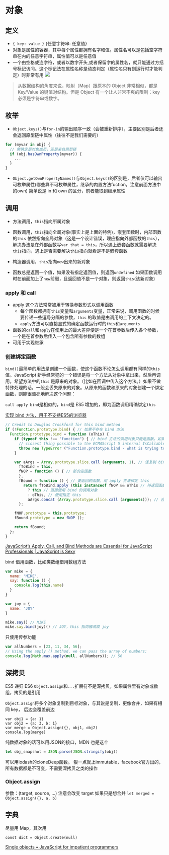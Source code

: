# 对象

## 定义

* `{ key: value }` {任意字符串: 任意值}
* 对象是属性的容器，其中每个属性都拥有名字和值。属性名可以是包括空字符串在内的任意字符串，属性值可以是任意值
* 一个由空格或连字符，或者以数字开头,或者保留字的属性名，就只能通过方括号标记访问。这个标记法在属性名称是动态判定（属性名只有到运行时才能判定）时非常有用
![](http://wx4.sinaimg.cn/large/4e5d3ea7ly1fcj043tniuj206u06h3yj.jpg)
> 从数据结构的角度来说，映射（Map）跟原本的 Object 非常相似，都是 Key/Value 的键值对结构。但是 Object 有一个让人非常不爽的限制：key 必须是字符串或数字。


## 枚举

* `Object.keys()`与`for-in`的输出顺序一致（会被重新排序），主要区别是后者还会返回原型链中属性（往往不是我们需要的）
```js
for (myvar in obj) {
  // 需确定是对象成员，还是来自原型链
  if (obj.hasOwnProperty(myvar)) {
    ...
  }
}

```
* `Object.getOwnPropertyNames()`与`Object.keys()`的区别是，后者仅可以输出可枚举属性(哪些算不可枚举属性，继承的内置方法fuction，注意前面方法中的own)
简单说是 in 和 own 的区分，前者能取到继承属性

## 调用

* 方法调用，`this`指向所属对象
* 函数调用，`this`指向全局对象(事实上是上面的特例)，嵌套函数时，内部函数的`this` 依然指向全局对象（这是一个设计错误，理应指向外部函数的`this`），解决办法是在外部函数写`var that = this`，所以遇上嵌套函数就需要解决`this`指向，遇上是否需要解决`this`指向就看是不是嵌套函数
* 构造器调用，`this`指向`new`出来的新对象

* 函数总是返回一个值，如果没有指定返回值，则返回`undefined`
  如果函数调用时在前面加上了`new`前缀，且返回值不是一个对象，则返回`this`(该新对象)

### apply 和 call
* apply 这个方法常常被用于转换参数形式以调用函数
  - 每个函数都拥有`this`变量和`arguments`变量，正常来说，调用函数的时候要传递一些逗号分隔的参数，`this` 的取值是由调用的上下文决定的。
  - `apply`方法可以直接显式的确定函数运行时的`this`和`arguments`
* 函数的`call`和`apply`在使用上的最大差异便是一个在首参数后传入各个参数，一个是在首参数后传入一个包含所有参数的数组
* 可用于实现继承

### 创建绑定函数
`bind()`最简单的用法是创建一个函数，使这个函数不论怎么调用都有同样的`this`值。JavaScript 新手经常犯的一个错误是将一个方法从对象中拿出来，然后再调用，希望方法中的`this` 是原来的对象。（比如在回调中传入这个方法。）如果不做特殊处理的话，一般会丢失原来的对象。从原来的函数和原来的对象创建一个绑定函数，则能很漂亮地解决这个问题：

`call apply bind`是相似的，`bind`是 ES5 增加的，即为函数调用精确绑定`this`

[实现 bind 方法，用于不支持ES5的浏览器](https://gist.github.com/cyio/bd17078f271eef9890d048d36ca4a0c4)

```js
// Credit to Douglas Crockford for this bind method
if (!Function.prototype.bind) { // 如果不存在 bind 方法
  Function.prototype.bind = function (oThis) {
    if (typeof this !== "function") { // bind 方法的调用对象只能是函数，如果不是则抛出异常
      // closest thing possible to the ECMAScript 5 internal IsCallable function​
      throw new TypeError ("Function.prototype.bind - what is trying to be bound is not callable");
    }

    var aArgs = Array.prototype.slice.call (arguments, 1), // 浅复制 bind 的参数，从第 2 个开始到结束 http://stackoverflow.com/a/26618338/5657916
      fToBind = this,
      fNOP = function () { // 新的空函数           
      },
      fBound = function () { // 要返回的函数，用 apply 方法绑定 this
        return fToBind.apply (this instanceof fNOP && oThis // 待返回函数与构造函数原型是否一致，oThis 参数是否存在
          ? this // 直接使用 bind 的调用对象
          : oThis, // 使用指定 this
          aArgs.concat (Array.prototype.slice.call (arguments))); // 合并两个方法的参数
      };

    fNOP.prototype = this.prototype;
    fBound.prototype = new fNOP ();

    return fBound;
  };
}
```
[JavaScript’s Apply, Call, and Bind Methods are Essential for JavaScript Professionals | JavaScript is Sexy](http://javascriptissexy.com/javascript-apply-call-and-bind-methods-are-essential-for-javascript-professionals/)

bind 借用函数，比如类数组借用数组方法
```js
var mike = {
  name: 'MIKE',
  say: function () {
    console.log(this.name)
  }
}

var joy = {
  name: 'JOY'
}

mike.say() // MIKE
mike.say.bind(joy)() // JOY，this 指向被改成 joy
```

只使用传参功能
```js
var allNumbers = [23, 11, 34, 56];
// Using the apply () method, we can pass the array of numbers:​
console.log(Math.max.apply(null, allNumbers)); // 56
```

## 深拷贝
ES5 递归
ES6 `Object.assign`和`...`扩展符不是深拷贝，如果属性里有对象或数组，拷贝的是引用

`Object.assign`将多个对象复制到目标对象，与其说是复制，更像合并，如果有相同 key， 后边会覆盖前边
```JS
var obj1 = {a: 1}
var obj2 = {a: 3, b: 1}
var merge = Object.assign({}, obj1, obj2)
console.log(merge)
```

纯数据对象的话可以用JSON的接口，MDN 也是这个
```js
let obj_snapshot = JSON.parse(JSON.stringify(obj))
```

可以用lodash的cloneDeep函数。
狠一点就上immutable，facebook官方出的，所有数据都是不可变，不需要深拷贝之类的操作

### Object.assign

参数：(target, source, ...)
注意会改变 target
如果只是想合并 `let merged = Object.assign({}, a, b)`

## 字典
尽量用 Map，其次用
```
const dict = Object.create(null)
```

[Single objects • JavaScript for impatient programmers](https://exploringjs.com/impatient-js/ch_single-objects.html#the-pitfalls-of-using-an-object-as-a-dictionary)

